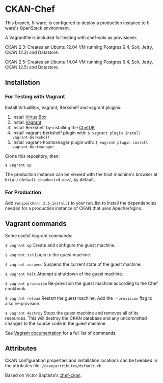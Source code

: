 # CKAN-Chef

This branch, fi-ware, is configured to deploy a production instance to fi-ware's OpenStack environment.

A Vagrantfile is included for testing with chef-solo as provisioner.

CKAN 2.3:
Creates an Ubuntu 12.04 VM running Postgres 9.4, Solr, Jetty, CKAN (2.3) and Datastore.

CKAN 2.5:
Creates an Ubuntu 14.04 VM running Postgres 9.4, Solr, Jetty, CKAN (2.5) and Datastore.

## Installation

### For Testing with Vagrant

Install VirtualBox, Vagrant, Berkshelf and vagrant plugins:

1. Install [VirtualBox](https://www.virtualbox.org/wiki/Downloads)
2. Install [Vagrant](https://www.vagrantup.com/)
3. Install Berkshelf by installing the [ChefDK](https://downloads.chef.io/chef-dk/)
4. Install vagrant-berkshelf plugin with: `$ vagrant plugin install vagrant-berkshelf`
5. Install vagrant-hostmanager plugin with: `$ vagrant plugin install vagrant-hostmanager`

Clone this repository, then:

`$ vagrant up`

The production instance can be viewed with the host machine's browser at `http://default.ckanhosted.dev/`, by default.

### For Production

Add `recipe[ckan::2.5_install]` to your run_list to install the dependencies needed for a production instance of CKAN that uses Apache/Nginx.

## Vagrant commands

Some useful Vagrant commands:

`$ vagrant up` Create and configure the guest machine.

`$ vagrant ssh` Login to the guest machine.

`$ vagrant suspend` Suspend the current state of the guest machine.

`$ vagrant halt` Attempt a shutdown of the guest machine.

`$ vagrant provision` Re-provision the guest machine according to the Chef cookbook.

`$ vagrant reload` Restart the guest machine. Add the `--provision` flag to also re-provision.

`$ vagrant destroy` Stops the guest machine and removes all of its resources. This will destroy the CKAN database and any uncommitted changes to the source code in the guest machine.

See [Vagrant documentation](http://docs.vagrantup.com/v2/cli/index.html) for a full list of commands.

## Attributes

CKAN configuration properties and installation locations can be tweaked in the attributes file: `/ckan/attributes/default.rb`.

Based on Victor Baptista's [chef-ckan](https://github.com/vitorbaptista/chef-ckan).
